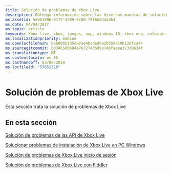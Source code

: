 ```yaml
---
title: Solución de problemas de Xbox Live
description: Obtenga información sobre las diversas maneras de solucionar problemas de desarrollo de Xbox Live.
ms.assetid: 5e96199b-9177-4789-9c80-79f6b83a2db4
ms.date: 04/04/2017
ms.topic: article
keywords: Xbox live, xbox, juegos, uwp, windows 10, xbox uno, solución de problemas
ms.localizationpriority: medium
ms.openlocfilehash: ba8006b235da2ae4beded9a2b559419b126fca44
ms.sourcegitcommit: b034650b684a767274d5d88746faeea373c8e34f
ms.translationtype: MT
ms.contentlocale: es-ES
ms.lasthandoff: 03/06/2019
ms.locfileid: "57651320"
---
```

# <a name="troubleshooting-xbox-live"></a>Solución de problemas de Xbox Live

Esta sección trata la solución de problemas de Xbox Live

## <a name="in-this-section"></a>En esta sección

[Solución de problemas de las API de Xbox Live](troubleshooting-the-xbox-live-services-api.md)

[Solucionar problemas de instalación de Xbox Live en PC Windows](troubleshooting-pc-setup.md)

[Solución de problemas de Xbox Live inicio de sesión](troubleshooting-sign-in.md)

[Solución de problemas de Xbox Live con Fiddler](how-to-set-up-fiddler-for-debugging.md)
